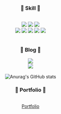 
<h3 align='center'>🌱 Skill 🌱</h3>
<br/>
<div align="center">
    <img src="https://img.shields.io/badge/-Java-344CB7?style=flat-plastic&logo=Java&logoColor=white"/>
    <img src="https://img.shields.io/badge/MySQL-4479A1?style=flat-square&logo=MySQL&logoColor=white"/>
    <img src="https://img.shields.io/badge/SpringBoot-success?style=flat-square&logo=Spring&logoColor=white"/>
</div>

<div align="center">
    <img src="https://img.shields.io/badge/HTML5-blue?style=flat-square&logo=HTML5&logoColor=white"/>
    <img src="https://img.shields.io/badge/CSS3-blue?style=flat-square&logo=CSS3&logoColor=white"/>
    <img src="https://img.shields.io/badge/JavaScript-orange?style=flat-square&logo=JavaScript&logoColor=white"/>
    <img src="https://img.shields.io/badge/jQuery-yellow?style=flat-square&logo=JavaScript&logoColor=white"/>
    <img src="https://img.shields.io/badge/React-61DAFB?style=flat-square&logo=React&logoColor=black"/>
</div>

<br/>

<h3 align='center'>🌱 Blog 🌱</h3>

<div align="center">
   
<a href="https://billihazero.github.io">
    <img src="https://img.shields.io/badge/github pages-222222?style=flat-square&logo=github&logoColor=white"/>
</a>

</br> 

<a href="https://www.notion.so/billihazero/Study-be40a77235ae44d797fcb8b26c979f9e">
    <img src="https://img.shields.io/badge/Notion-ffffff?style=flat-square&logo=notion&logoColor=black"/>
</a>


</div>


<br/>

<div align="center">
    <img src="https://github-readme-stats.vercel.app/api?username=billihazero&show_icons=true&theme=shadow_green" alt="Anurag's GitHub stats"/>
</div>

<h3 align='center'>🌱 Portfolio 🌱</h3>
<br/>

<div align="center">
    <a href="https://github.com/billihazero/portpolio">
        Portfolio
    </a>
</div>
